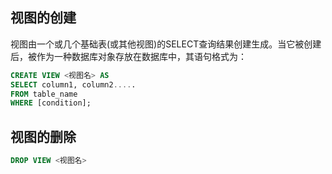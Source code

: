 ## 视图的创建

视图由一个或几个基础表(或其他视图)的SELECT查询结果创建生成。当它被创建后，被作为一种数据库对象存放在数据库中，其语句格式为：

```sql
CREATE VIEW <视图名> AS
SELECT column1, column2.....
FROM table_name
WHERE [condition];
```

## 视图的删除

```sql
DROP VIEW <视图名>
```

